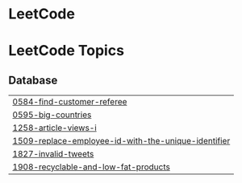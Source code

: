 # LeetCode
<!---LeetCode Topics Start-->
# LeetCode Topics
## Database
|  |
| ------- |
| [0584-find-customer-referee](https://github.com/XiangfeiLyhu/LeetCode/tree/master/0584-find-customer-referee) |
| [0595-big-countries](https://github.com/XiangfeiLyhu/LeetCode/tree/master/0595-big-countries) |
| [1258-article-views-i](https://github.com/XiangfeiLyhu/LeetCode/tree/master/1258-article-views-i) |
| [1509-replace-employee-id-with-the-unique-identifier](https://github.com/XiangfeiLyhu/LeetCode/tree/master/1509-replace-employee-id-with-the-unique-identifier) |
| [1827-invalid-tweets](https://github.com/XiangfeiLyhu/LeetCode/tree/master/1827-invalid-tweets) |
| [1908-recyclable-and-low-fat-products](https://github.com/XiangfeiLyhu/LeetCode/tree/master/1908-recyclable-and-low-fat-products) |
<!---LeetCode Topics End-->